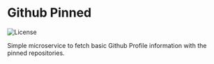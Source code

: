 # Github Pinned
![License](https://img.shields.io/github/license/schufeli/reddit-random?label=License)

Simple microservice to fetch basic Github Profile information with the pinned repositories.
